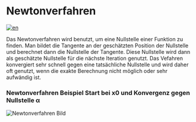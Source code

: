 # Newtonverfahren
[![en](https://img.shields.io/badge/lang-en-green.svg)](https://github.com/danielgafarov/newtons_method/blob/main/README.md)

Das Newtonverfahren wird benutzt, um eine Nullstelle einer Funktion zu finden. Man bildet die Tangente an der geschätzten Position der Nullstelle und berechnet dann die Nullstelle der Tangente. Diese Nullstelle wird dann als geschätzte Nullstelle für die nächste Iteration genutzt. Das Vefahren konvergiert sehr schnell gegen eine tatsächliche Nullstelle und wird daher oft genutzt, wenn die exakte Berechnung nicht möglich oder sehr aufwändig ist.
### Newtonverfahren Beispiel Start bei x0 und Konvergenz gegen Nullstelle α
![Newtonverfahren Bild](https://upload.wikimedia.org/wikipedia/commons/8/83/Methode_newton.png)
